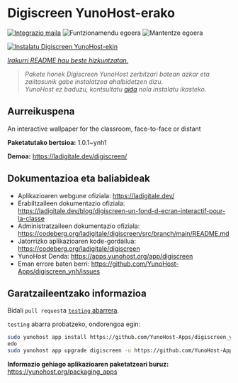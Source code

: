 <!--
Ohart ongi: README hau automatikoki sortu da <https://github.com/YunoHost/apps/tree/master/tools/readme_generator>ri esker
EZ editatu eskuz.
-->

# Digiscreen YunoHost-erako

[![Integrazio maila](https://apps.yunohost.org/badge/integration/digiscreen)](https://ci-apps.yunohost.org/ci/apps/digiscreen/)
![Funtzionamendu egoera](https://apps.yunohost.org/badge/state/digiscreen)
![Mantentze egoera](https://apps.yunohost.org/badge/maintained/digiscreen)

[![Instalatu Digiscreen YunoHost-ekin](https://install-app.yunohost.org/install-with-yunohost.svg)](https://install-app.yunohost.org/?app=digiscreen)

*[Irakurri README hau beste hizkuntzatan.](./ALL_README.md)*

> *Pakete honek Digiscreen YunoHost zerbitzari batean azkar eta zailtasunik gabe instalatzea ahalbidetzen dizu.*  
> *YunoHost ez baduzu, kontsultatu [gida](https://yunohost.org/install) nola instalatu ikasteko.*

## Aurreikuspena

An interactive wallpaper for the classroom, face-to-face or distant


**Paketatutako bertsioa:** 1.0.1~ynh1

**Demoa:** <https://ladigitale.dev/digiscreen/>
## Dokumentazioa eta baliabideak

- Aplikazioaren webgune ofiziala: <https://ladigitale.dev/>
- Erabiltzaileen dokumentazio ofiziala: <https://ladigitale.dev/blog/digiscreen-un-fond-d-ecran-interactif-pour-la-classe>
- Administratzaileen dokumentazio ofiziala: <https://codeberg.org/ladigitale/digiscreen/src/branch/main/README.md>
- Jatorrizko aplikazioaren kode-gordailua: <https://codeberg.org/ladigitale/digiscreen>
- YunoHost Denda: <https://apps.yunohost.org/app/digiscreen>
- Eman errore baten berri: <https://github.com/YunoHost-Apps/digiscreen_ynh/issues>

## Garatzaileentzako informazioa

Bidali `pull request`a [`testing` abarrera](https://github.com/YunoHost-Apps/digiscreen_ynh/tree/testing).

`testing` abarra probatzeko, ondorengoa egin:

```bash
sudo yunohost app install https://github.com/YunoHost-Apps/digiscreen_ynh/tree/testing --debug
edo
sudo yunohost app upgrade digiscreen -u https://github.com/YunoHost-Apps/digiscreen_ynh/tree/testing --debug
```

**Informazio gehiago aplikazioaren paketatzeari buruz:** <https://yunohost.org/packaging_apps>
